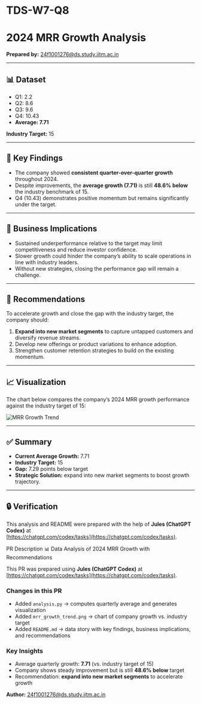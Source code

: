 # TDS-W7-Q8
# 2024 MRR Growth Analysis

**Prepared by:** 24f1001276@ds.study.iitm.ac.in  

---

## 📊 Dataset
- Q1: 2.2  
- Q2: 8.6  
- Q3: 9.6  
- Q4: 10.43  
- **Average: 7.71**  

**Industry Target:** 15  

---

## 🔑 Key Findings
- The company showed **consistent quarter-over-quarter growth** throughout 2024.  
- Despite improvements, the **average growth (7.71)** is still **48.6% below** the industry benchmark of 15.  
- Q4 (10.43) demonstrates positive momentum but remains significantly under the target.  

---

## 💼 Business Implications
- Sustained underperformance relative to the target may limit competitiveness and reduce investor confidence.  
- Slower growth could hinder the company’s ability to scale operations in line with industry leaders.  
- Without new strategies, closing the performance gap will remain a challenge.  

---

## 🚀 Recommendations
To accelerate growth and close the gap with the industry target, the company should:  
1. **Expand into new market segments** to capture untapped customers and diversify revenue streams.  
2. Develop new offerings or product variations to enhance adoption.  
3. Strengthen customer retention strategies to build on the existing momentum.  

---

## 📈 Visualization
The chart below compares the company’s 2024 MRR growth performance against the industry target of 15:  

![MRR Growth Trend](mrr_growth_trend.png)

---

## ✅ Summary
- **Current Average Growth:** 7.71  
- **Industry Target:** 15  
- **Gap:** 7.29 points below target  
- **Strategic Solution:** expand into new market segments to boost growth trajectory.  

---

## 🔒 Verification
This analysis and README were prepared with the help of **Jules (ChatGPT Codex)** at  
[https://chatgpt.com/codex/tasks](https://chatgpt.com/codex/tasks).  

PR Description
📊 Data Analysis of 2024 MRR Growth with Recommendations

This PR was prepared using **Jules (ChatGPT Codex)** at [https://chatgpt.com/codex/tasks](https://chatgpt.com/codex/tasks).

### Changes in this PR
- Added `analysis.py` → computes quarterly average and generates visualization  
- Added `mrr_growth_trend.png` → chart of company growth vs. industry target  
- Added `README.md` → data story with key findings, business implications, and recommendations  

### Key Insights
- Average quarterly growth: **7.71** (vs. industry target of 15)  
- Company shows steady improvement but is still **48.6% below** target  
- Recommendation: **expand into new market segments** to accelerate growth  

**Author:** 24f1001276@ds.study.iitm.ac.in  
